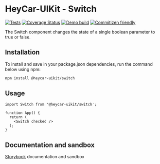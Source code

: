 # HeyCar-UIKit - Switch

[![Tests](https://github.com/hey-car/heycar-uikit/actions/workflows/build.yml/badge.svg)](https://github.com/hey-car/heycar-uikit/actions/workflows/build.yml)
[![Coverage Status](https://coveralls.io/repos/github/hey-car/heycar-uikit/badge.svg)](https://coveralls.io/github/hey-car/heycar-uikit)
[![Demo build](https://github.com/hey-car/heycar-uikit/actions/workflows/main.yml/badge.svg)](https://github.com/hey-car/heycar-uikit/actions/workflows/main.yml)
[![Commitizen friendly](https://img.shields.io/badge/commitizen-friendly-brightgreen.svg)](http://commitizen.github.io/cz-cli/)

The Switch component changes the state of a single boolean parameter to true or false.

## Installation

To install and save in your package.json dependencies, run the command below using npm:

```bash
npm install @heycar-uikit/switch
```

## Usage

```tsx
import Switch from '@heycar-uikit/switch';

function App() {
  return (
    <Switch checked />
  );
}
```

## Documentation and sandbox

[Storybook](https://hey-car.github.io/heycar-uikit/main/?path=/docs/components-switch--switch-story) documentation and sandbox
